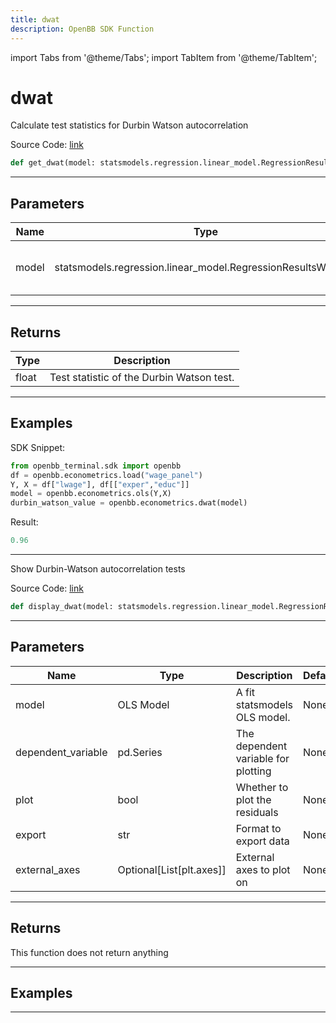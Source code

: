 ```yaml
---
title: dwat
description: OpenBB SDK Function
---
```


import Tabs from '@theme/Tabs';
import TabItem from '@theme/TabItem';

# dwat

<Tabs>
<TabItem value="model" label="Model" default>

Calculate test statistics for Durbin Watson autocorrelation

Source Code: [link](https://github.com/OpenBB-finance/OpenBBTerminal/tree/main/openbb_terminal/econometrics/regression_model.py#L495)

```python
def get_dwat(model: statsmodels.regression.linear_model.RegressionResultsWrapper) -> float
```
---

## Parameters

| Name | Type | Description | Default | Optional |
| ---- | ---- | ----------- | ------- | -------- |
| model | statsmodels.regression.linear_model.RegressionResultsWrapper | Previously fit statsmodels OLS. | None | False |

---

## Returns

| Type | Description |
| ---- | ----------- |
| float | Test statistic of the Durbin Watson test. |

---

## Examples

SDK Snippet:
```python
from openbb_terminal.sdk import openbb
df = openbb.econometrics.load("wage_panel")
Y, X = df["lwage"], df[["exper","educ"]]
model = openbb.econometrics.ols(Y,X)
durbin_watson_value = openbb.econometrics.dwat(model)
```

Result:
```python
0.96
```

---



</TabItem>
<TabItem value="view" label="View">

Show Durbin-Watson autocorrelation tests

Source Code: [link](https://github.com/OpenBB-finance/OpenBBTerminal/tree/main/openbb_terminal/econometrics/regression_view.py#L81)

```python
def display_dwat(model: statsmodels.regression.linear_model.RegressionResultsWrapper, dependent_variable: pd.Series, plot: bool, export: str, external_axes: Optional[List[axes]]) -> None
```
---

## Parameters

| Name | Type | Description | Default | Optional |
| ---- | ---- | ----------- | ------- | -------- |
| model | OLS Model | A fit statsmodels OLS model. | None | False |
| dependent_variable | pd.Series | The dependent variable for plotting | None | False |
| plot | bool | Whether to plot the residuals | None | False |
| export | str | Format to export data | None | False |
| external_axes | Optional[List[plt.axes]] | External axes to plot on | None | False |

---

## Returns

This function does not return anything

---

## Examples

---



</TabItem>
</Tabs>